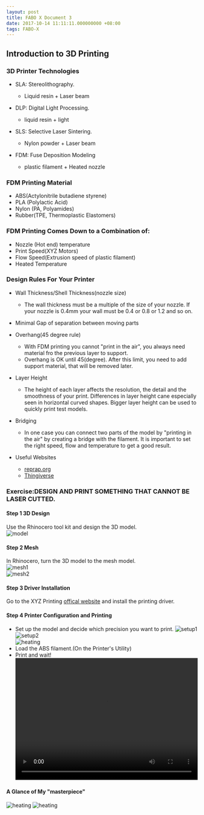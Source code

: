 ```yaml
---
layout: post  
title: FABO X Document 3
date: 2017-10-14 11:11:11.000000000 +08:00  
tags: FABO-X  
---
```


## Introduction to 3D Printing  
### 3D Printer Technologies
+ SLA: Stereolithography.
	+ Liquid resin + Laser beam

+ DLP: Digital Light Processing.
	+ liquid resin + light

+ SLS: Selective Laser Sintering.
	+ Nylon powder + Laser beam

+ FDM: Fuse Deposition Modeling
	+ plastic filament + Heated nozzle

### FDM Printing Material
+ ABS(Actylonitrile butadiene styrene)
+ PLA (Polylactic Acid)
+ Nylon (PA, Polyamides)
+ Rubber(TPE, Thermoplastic Elastomers)

### FDM Printing Comes Down to a Combination of:
+ Nozzle (Hot end) temperature
+ Print Speed(XYZ Motors)
+ Flow Speed(Extrusion speed of plastic filament)
+ Heated Temperature

### Design Rules For Your Printer
+ Wall Thickness/Shell Thickness(nozzle size)
	+ The wall thickness must be a multiple of the size of your nozzle. If your nozzle is 0.4mm your wall must be 0.4 or 0.8 or 1.2 and so on.

+ Minimal Gap of separation between moving parts

+ Overhang(45 degree rule)
	+ With FDM printing you cannot "print in the air", you always need material fro the previous layer to support.
	+ Overhang is OK until 45(degree). After this limit, you need to add support material, that will be removed later.

+ Layer Height
	+ The height of each layer affects the resolution, the detail and the smoothness of your print. Differences in layer height cane especially seen in horizontal curved shapes. Bigger layer height can be used to quickly print test models. 

+ Bridging
	+ In one case you can connect two parts of the model by "printing in the air" by creating a bridge with the filament. It is important to set the right speed, flow and temperature to get a good result.

+ Useful Websites
	+ [reprap.org](riprap.org/wiki/Glossary)
	+ [Thingiverse](thingiverse.com)
	 
	 
### Exercise:DESIGN AND PRINT SOMETHING THAT CANNOT BE LASER CUTTED.
#### Step 1 3D Design
Use the Rhinocero tool kit and design the 3D model.  
![model](http://oxygvbxux.bkt.clouddn.com/model.png)

#### Step 2 Mesh
In Rhinocero, turn the 3D model to the mesh model.  
![mesh1](http://oxygvbxux.bkt.clouddn.com/mesh1.png)  
![mesh2](http://oxygvbxux.bkt.clouddn.com/mesh2.png)

#### Step 3 Driver Installation
Go to the XYZ Printing [offical website](http://xyzprinting.com) and install the printing driver.

#### Step 4 Printer Configuration and Printing
+ Set up the model and decide which precision you want to print.
![setup1](http://oxygvbxux.bkt.clouddn.com/setup1.png)  
![setup2](http://oxygvbxux.bkt.clouddn.com/setup2.jpg)  
![heating](http://oxygvbxux.bkt.clouddn.com/heating.jpg)  
+ Load the ABS filament.(On the Printer's Utility)
+ Print and wait!  
	<video width="480" height="320" align="center" border="1"  controls>
		<source src="http://oxygvbxux.bkt.clouddn.com/IMG_5550.m4v">
	</video>
		

#### A Glance of My "masterpiece"
![heating](http://oxygvbxux.bkt.clouddn.com/stand1.jpg) 
![heating](http://oxygvbxux.bkt.clouddn.com/stand2.jpg)   
   